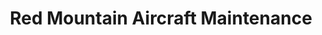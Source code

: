 ---
title: "Red Mountain Aircraft Maintenance"
url: /mesa/red-mountain-aircraft-maintenance/
shop: Allgemein
---